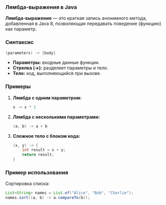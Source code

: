 ### **Лямбда-выражения в Java**

**Лямбда-выражение** — это краткая запись анонимного метода, добавленная в Java 8, позволяющая передавать поведение (функцию) как параметр.

### **Синтаксис**

```java
(parameters) -> {body}
```

- **Параметры:** входные данные функции.
- **Стрелка (->):** разделяет параметры и тело.
- **Тело:** код, выполняющийся при вызове.


### **Примеры**

1. **Лямбда с одним параметром:**
    
    ```java
    x -> x * 2
    ```
    
2. **Лямбда с несколькими параметрами:**
    
    ```java
    (a, b) -> a + b
    ```
    
3. **Сложное тело с блоком кода:**
    
    ```java
    (x, y) -> {
        int result = x + y;
        return result;
    }
    ```
    

### **Пример использования**

Сортировка списка:

```java
List<String> names = List.of("Alice", "Bob", "Charlie");
names.sort((a, b) -> a.compareTo(b));
```
